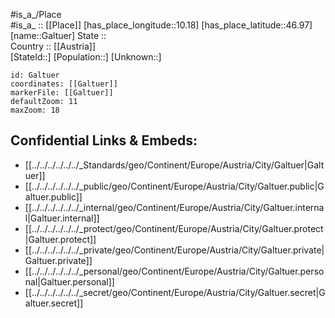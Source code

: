﻿---
location: [46.97,10.18] 
mapzoom: [7,12] 
mapmarker: city 
type: City
tags:
- geo/City


SpocWebEntityId: 30348
isDeleted: false
confidential: public

---
#is_a_/Place  
#is_a_ :: [[Place]] 
[has_place_longitude::10.18] 
[has_place_latitude::46.97] 
[name::Galtuer] 
State ::  
Country :: [[Austria]]  
[StateId::] 
[Population::] 
[Unknown::] 


```leaflet
id: Galtuer
coordinates: [[Galtuer]] 
markerFile: [[Galtuer]] 
defaultZoom: 11 
maxZoom: 18
```


## Confidential Links & Embeds: 
- [[../../../../../../_Standards/geo/Continent/Europe/Austria/City/Galtuer|Galtuer]] 
- [[../../../../../../_public/geo/Continent/Europe/Austria/City/Galtuer.public|Galtuer.public]] 
- [[../../../../../../_internal/geo/Continent/Europe/Austria/City/Galtuer.internal|Galtuer.internal]] 
- [[../../../../../../_protect/geo/Continent/Europe/Austria/City/Galtuer.protect|Galtuer.protect]] 
- [[../../../../../../_private/geo/Continent/Europe/Austria/City/Galtuer.private|Galtuer.private]] 
- [[../../../../../../_personal/geo/Continent/Europe/Austria/City/Galtuer.personal|Galtuer.personal]] 
- [[../../../../../../_secret/geo/Continent/Europe/Austria/City/Galtuer.secret|Galtuer.secret]] 

